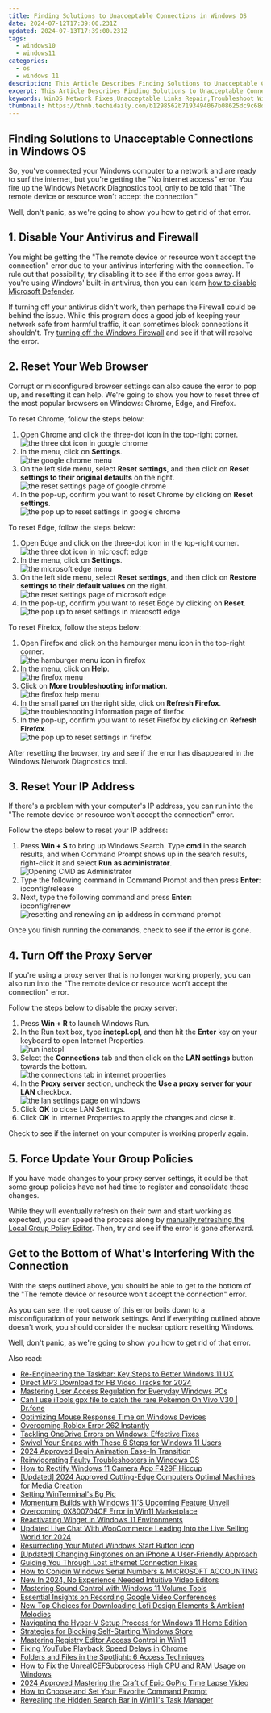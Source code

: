 ```yaml
---
title: Finding Solutions to Unacceptable Connections in Windows OS
date: 2024-07-12T17:39:00.231Z
updated: 2024-07-13T17:39:00.231Z
tags:
  - windows10
  - windows11
categories:
  - os
  - windows 11
description: This Article Describes Finding Solutions to Unacceptable Connections in Windows OS
excerpt: This Article Describes Finding Solutions to Unacceptable Connections in Windows OS
keywords: WinOS Network Fixes,Unacceptable Links Repair,Troubleshoot Win Connections,Resolve Network Issues,Enhance Windows Connectivity,Fix OS Network Problems,Secure Windows Networking
thumbnail: https://thmb.techidaily.com/b1298562b7193494067b08625dc9c68d20eae1f23bf97adbfc646940ddcb9e4e.jpg
---
```


## Finding Solutions to Unacceptable Connections in Windows OS

 So, you've connected your Windows computer to a network and are ready to surf the internet, but you're getting the "No internet access" error. You fire up the Windows Network Diagnostics tool, only to be told that "The remote device or resource won’t accept the connection."

 Well, don't panic, as we're going to show you how to get rid of that error.

## 1\. Disable Your Antivirus and Firewall

 You might be getting the "The remote device or resource won’t accept the connection" error due to your antivirus interfering with the connection. To rule out that possibility, try disabling it to see if the error goes away. If you're using Windows' built-in antivirus, then you can learn [how to disable Microsoft Defender](http://www.makeuseof.com/how-to-turn-off-windows-defender/).

 If turning off your antivirus didn't work, then perhaps the Firewall could be behind the issue. While this program does a good job of keeping your network safe from harmful traffic, it can sometimes block connections it shouldn't. Try [turning off the Windows Firewall](https://www.makeuseof.com/temporarily-disable-windows-security-windows-11/) and see if that will resolve the error.

## 2\. Reset Your Web Browser

 Corrupt or misconfigured browser settings can also cause the error to pop up, and resetting it can help. We're going to show you how to reset three of the most popular browsers on Windows: Chrome, Edge, and Firefox.

 To reset Chrome, follow the steps below:

1. Open Chrome and click the three-dot icon in the top-right corner.  
![the three dot icon in google chrome](https://static1.makeuseofimages.com/wordpress/wp-content/uploads/wm/2023/08/the-three-dot-icon-in-google-chrome.jpg)
2. In the menu, click on **Settings**.  
![the google chrome menu](https://static1.makeuseofimages.com/wordpress/wp-content/uploads/wm/2023/08/the-google-chrome-menu.jpg)
3. On the left side menu, select **Reset settings**, and then click on **Reset settings to their original defaults** on the right.  
![the reset settings page of google chrome](https://static1.makeuseofimages.com/wordpress/wp-content/uploads/wm/2023/08/the-reset-settings-page-of-google-chrome.jpg)
4. In the pop-up, confirm you want to reset Chrome by clicking on **Reset settings**.  
![the pop up to reset settings in google chrome](https://static1.makeuseofimages.com/wordpress/wp-content/uploads/wm/2023/08/the-pop-up-to-reset-settings-in-google-chrome.jpg)

 To reset Edge, follow the steps below:

1. Open Edge and click on the three-dot icon in the top-right corner.  
![the three dot icon in microsoft edge](https://static1.makeuseofimages.com/wordpress/wp-content/uploads/wm/2023/08/the-three-dot-icon-in-microsoft-edge.jpg)
2. In the menu, click on **Settings**.  
![the microsoft edge menu](https://static1.makeuseofimages.com/wordpress/wp-content/uploads/wm/2023/08/the-microsoft-edge-menu.jpg)
3. On the left side menu, select **Reset settings**, and then click on **Restore settings to their default values** on the right.  
![the reset settings page of microsoft edge](https://static1.makeuseofimages.com/wordpress/wp-content/uploads/wm/2023/08/the-reset-settings-page-of-microsoft-edge.jpg)
4. In the pop-up, confirm you want to reset Edge by clicking on **Reset**.  
![the pop up to reset settings in microsoft edge](https://static1.makeuseofimages.com/wordpress/wp-content/uploads/wm/2023/08/the-pop-up-to-reset-settings-in-microsoft-edge.jpg)

 To reset Firefox, follow the steps below:

1. Open Firefox and click on the hamburger menu icon in the top-right corner.  
![the hamburger menu icon in firefox](https://static1.makeuseofimages.com/wordpress/wp-content/uploads/wm/2023/08/the-hamburger-menu-icon-in-firefox.jpg)
2. In the menu, click on **Help**.  
![the firefox menu](https://static1.makeuseofimages.com/wordpress/wp-content/uploads/wm/2023/08/the-firefox-menu.jpg)
3. Click on **More troubleshooting information**.  
![the firefox help menu](https://static1.makeuseofimages.com/wordpress/wp-content/uploads/wm/2023/08/the-firefox-help-menu.jpg)
4. In the small panel on the right side, click on **Refresh Firefox**.  
![the troubleshooting information page of firefox](https://static1.makeuseofimages.com/wordpress/wp-content/uploads/wm/2023/08/the-troubleshooting-information-page-of-firefox.jpg)
5. In the pop-up, confirm you want to reset Firefox by clicking on **Refresh Firefox**.  
![the pop up to reset settings in firefox](https://static1.makeuseofimages.com/wordpress/wp-content/uploads/wm/2023/08/the-pop-up-to-reset-settings-in-firefox.jpg)

 After resetting the browser, try and see if the error has disappeared in the Windows Network Diagnostics tool.

## 3\. Reset Your IP Address

 If there's a problem with your computer's IP address, you can run into the "The remote device or resource won’t accept the connection" error.

 Follow the steps below to reset your IP address:

1. Press **Win + S** to bring up Windows Search. Type **cmd** in the search results, and when Command Prompt shows up in the search results, right-click it and select **Run as administrator**.  
![Opening CMD as Administrator](https://static1.makeuseofimages.com/wordpress/wp-content/uploads/2022/07/opening-CMD-as-administrator.jpg)
2. Type the following command in Command Prompt and then press **Enter**:  
ipconfig/release
3. Next, type the following command and press **Enter**:  
ipconfig/renew ![resetting and renewing an ip address in command prompt](https://static1.makeuseofimages.com/wordpress/wp-content/uploads/wm/2023/08/reseting-and-renewing-an-ip-address-in-command-prompt.jpg)

 Once you finish running the commands, check to see if the error is gone.

## 4\. Turn Off the Proxy Server

 If you're using a proxy server that is no longer working properly, you can also run into the "The remote device or resource won’t accept the connection" error.

 Follow the steps below to disable the proxy server:

1. Press **Win + R** to launch Windows Run.
2. In the Run text box, type **inetcpl.cpl**, and then hit the **Enter** key on your keyboard to open Internet Properties.  
![run inetcpl](https://static1.makeuseofimages.com/wordpress/wp-content/uploads/2022/01/run-inetcpl.png)
3. Select the **Connections** tab and then click on the **LAN settings** button towards the bottom.  
![the connections tab in internet properties](https://static1.makeuseofimages.com/wordpress/wp-content/uploads/wm/2023/08/the-connections-tab-in-internet-properties.jpg)
4. In the **Proxy server** section, uncheck the **Use a proxy server for your LAN** checkbox.  
![the lan settings page on windows](https://static1.makeuseofimages.com/wordpress/wp-content/uploads/wm/2023/08/the-lan-settings-page-on-windows.jpg)
5. Click **OK** to close LAN Settings.
6. Click **OK** in Internet Properties to apply the changes and close it.

 Check to see if the internet on your computer is working properly again.

## 5\. Force Update Your Group Policies

 If you have made changes to your proxy server settings, it could be that some group policies have not had time to register and consolidate those changes.

 While they will eventually refresh on their own and start working as expected, you can speed the process along by [manually refreshing the Local Group Policy Editor](https://www.makeuseof.com/window-refresh-group-policy-settings/). Then, try and see if the error is gone afterward.

## Get to the Bottom of What's Interfering With the Connection

 With the steps outlined above, you should be able to get to the bottom of the "The remote device or resource won’t accept the connection" error.

 As you can see, the root cause of this error boils down to a misconfiguration of your network settings. And if everything outlined above doesn't work, you should consider the nuclear option: resetting Windows.

 Well, don't panic, as we're going to show you how to get rid of that error.



<ins class="adsbygoogle"
      style="display:block"
      data-ad-client="ca-pub-7571918770474297"
      data-ad-slot="8358498916"
      data-ad-format="auto"
      data-full-width-responsive="true"></ins>
<span class="atpl-alsoreadstyle">Also read:</span>
<div><ul>
<li><a href="https://win11-tips.techidaily.com/re-engineering-the-taskbar-key-steps-to-better-windows-11-ux/"><u>Re-Engineering the Taskbar: Key Steps to Better Windows 11 UX</u></a></li>
<li><a href="https://facebook-videos.techidaily.com/direct-mp3-download-for-fb-video-tracks-for-2024/"><u>Direct MP3 Download for FB Video Tracks for 2024</u></a></li>
<li><a href="https://win11-tips.techidaily.com/mastering-user-access-regulation-for-everyday-windows-pcs/"><u>Mastering User Access Regulation for Everyday Windows PCs</u></a></li>
<li><a href="https://change-location.techidaily.com/can-i-use-itools-gpx-file-to-catch-the-rare-pokemon-on-vivo-v30-drfone-by-drfone-virtual-android/"><u>Can I use iTools gpx file to catch the rare Pokemon On Vivo V30 | Dr.fone</u></a></li>
<li><a href="https://win11-tips.techidaily.com/optimizing-mouse-response-time-on-windows-devices/"><u>Optimizing Mouse Response Time on Windows Devices</u></a></li>
<li><a href="https://win11-tips.techidaily.com/overcoming-roblox-error-262-instantly/"><u>Overcoming Roblox Error 262 Instantly</u></a></li>
<li><a href="https://win11-tips.techidaily.com/tackling-onedrive-errors-on-windows-effective-fixes/"><u>Tackling OneDrive Errors on Windows: Effective Fixes</u></a></li>
<li><a href="https://win11-tips.techidaily.com/swivel-your-snaps-with-these-6-steps-for-windows-11-users/"><u>Swivel Your Snaps with These 6 Steps for Windows 11 Users</u></a></li>
<li><a href="https://fox-direct.techidaily.com/2024-approved-begin-animation-ease-in-transition/"><u>2024 Approved  Begin Animation  Ease-In Transition</u></a></li>
<li><a href="https://win11-tips.techidaily.com/reinvigorating-faulty-troubleshooters-in-windows-os/"><u>Reinvigorating Faulty Troubleshooters in Windows OS</u></a></li>
<li><a href="https://win11-tips.techidaily.com/how-to-rectify-windows-11-camera-app-f429f-hiccup/"><u>How to Rectify Windows 11 Camera App F429F Hiccup</u></a></li>
<li><a href="https://facebook-video-footage.techidaily.com/updated-2024-approved-cutting-edge-computers-optimal-machines-for-media-creation/"><u>[Updated] 2024 Approved  Cutting-Edge Computers  Optimal Machines for Media Creation</u></a></li>
<li><a href="https://win11-tips.techidaily.com/setting-winterminals-bg-pic/"><u>Setting WinTerminal's Bg Pic</u></a></li>
<li><a href="https://win11-tips.techidaily.com/momentum-builds-with-windows-11s-upcoming-feature-unveil/"><u>Momentum Builds with Windows 11’S Upcoming Feature Unveil</u></a></li>
<li><a href="https://win11-tips.techidaily.com/overcoming-0x800704cf-error-in-win11-marketplace/"><u>Overcoming 0X800704CF Error in Win11 Marketplace</u></a></li>
<li><a href="https://win11-tips.techidaily.com/reactivating-winget-in-windows-11-environments/"><u>Reactivating Winget in Windows 11 Environments</u></a></li>
<li><a href="https://ai-voice-clone.techidaily.com/updated-live-chat-with-woocommerce-leading-into-the-live-selling-world-for-2024/"><u>Updated Live Chat With WooCommerce Leading Into the Live Selling World for 2024</u></a></li>
<li><a href="https://win11-tips.techidaily.com/resurrecting-your-muted-windows-start-button-icon/"><u>Resurrecting Your Muted Windows Start Button Icon</u></a></li>
<li><a href="https://extra-information.techidaily.com/updated-changing-ringtones-on-an-iphone-a-user-friendly-approach/"><u>[Updated] Changing Ringtones on an iPhone  A User-Friendly Approach</u></a></li>
<li><a href="https://win11-tips.techidaily.com/guiding-you-through-lost-ethernet-connection-fixes/"><u>Guiding You Through Lost Ethernet Connection Fixes</u></a></li>
<li><a href="https://win11-tips.techidaily.com/how-to-conjoin-windows-serial-numbers-and-microsoft-accounting/"><u>How to Conjoin Windows Serial Numbers & MICROSOFT ACCOUNTING</u></a></li>
<li><a href="https://video-creation-software.techidaily.com/new-in-2024-no-experience-needed-intuitive-video-editors/"><u>New In 2024, No Experience Needed Intuitive Video Editors</u></a></li>
<li><a href="https://win11-tips.techidaily.com/mastering-sound-control-with-windows-11-volume-tools/"><u>Mastering Sound Control with Windows 11 Volume Tools</u></a></li>
<li><a href="https://video-screen-grab.techidaily.com/essential-insights-on-recording-google-video-conferences/"><u>Essential Insights on Recording Google Video Conferences</u></a></li>
<li><a href="https://audio-shaping.techidaily.com/new-top-choices-for-downloading-lofi-design-elements-and-ambient-melodies/"><u>New Top Choices for Downloading Lofi Design Elements & Ambient Melodies</u></a></li>
<li><a href="https://win11-tips.techidaily.com/navigating-the-hyper-v-setup-process-for-windows-11-home-edition/"><u>Navigating the Hyper-V Setup Process for Windows 11 Home Edition</u></a></li>
<li><a href="https://win11-tips.techidaily.com/strategies-for-blocking-self-starting-windows-store/"><u>Strategies for Blocking Self-Starting Windows Store</u></a></li>
<li><a href="https://win11-tips.techidaily.com/mastering-registry-editor-access-control-in-win11/"><u>Mastering Registry Editor Access Control in Win11</u></a></li>
<li><a href="https://win11-tips.techidaily.com/fixing-youtube-playback-speed-delays-in-chrome/"><u>Fixing YouTube Playback Speed Delays in Chrome</u></a></li>
<li><a href="https://win11-tips.techidaily.com/folders-and-files-in-the-spotlight-6-access-techniques/"><u>Folders and Files in the Spotlight: 6 Access Techniques</u></a></li>
<li><a href="https://win11-tips.techidaily.com/how-to-fix-the-unrealcefsubprocess-high-cpu-and-ram-usage-on-windows/"><u>How to Fix the UnrealCEFSubprocess High CPU and RAM Usage on Windows</u></a></li>
<li><a href="https://extra-support.techidaily.com/2024-approved-mastering-the-craft-of-epic-gopro-time-lapse-video/"><u>2024 Approved  Mastering the Craft of Epic GoPro Time Lapse Video</u></a></li>
<li><a href="https://win11-tips.techidaily.com/how-to-choose-and-set-your-favorite-command-prompt/"><u>How to Choose and Set Your Favorite Command Prompt</u></a></li>
<li><a href="https://win11-tips.techidaily.com/revealing-the-hidden-search-bar-in-win11s-task-manager/"><u>Revealing the Hidden Search Bar in Win11's Task Manager</u></a></li>
</ul></div>
